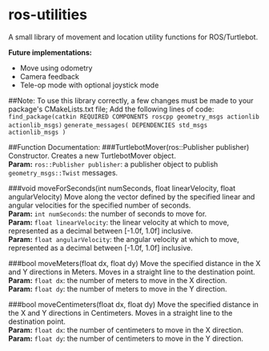 # ros-utilities
A small library of movement and location utility functions for ROS/Turtlebot.

**Future implementations:**
* Move using odometry
* Camera feedback
* Tele-op mode with optional joystick mode

##Note:
To use this library correctly, a few changes must be made to your package's CMakeLists.txt file;
Add the following lines of code: <br/>
     `find_package(catkin REQUIRED COMPONENTS roscpp geometry_msgs actionlib actionlib_msgs)`
     `generate_messages( DEPENDENCIES std_msgs actionlib_msgs )`



##Function Documentation:
###TurtlebotMover(ros::Publisher publisher)
Constructor. Creates a new TurtlebotMover object.<br/>
**Param:** `ros::Publisher publisher`: a publisher object to publish `geometry_msgs::Twist` messages.

###void moveForSeconds(int numSeconds, float linearVelocity, float angularVelocity)
Move along the vector defined by the specified linear and angular velocities for the specified number of seconds.<br/>
**Param:** `int numSeconds`: the number of seconds to move for.<br/>
**Param:** `float linearVelocity`: the linear velocity at which to move, represented as a decimal between [-1.0f, 1.0f] inclusive.<br/>
**Param:** `float angularVelocity`: the angular velocity at which to move, represented as a decimal between [-1.0f, 1.0f] inclusive.<br/>

###bool moveMeters(float dx, float dy)
Move the specified distance in the X and Y directions in Meters. Moves in a straight line to the destination point.<br/>
**Param:** `float dx`: the number of meters to move in the X direction.<br/>
**Param:** `float dy`: the number of meters to move in the Y direction.<br/>

###bool moveCentimeters(float dx, float dy)
Move the specified distance in the X and Y directions in Centimeters. Moves in a straight line to the destination point.<br/>
**Param:** `float dx`: the number of centimeters to move in the X direction.<br/>
**Param:** `float dy`: the number of centimeters to move in the Y direction.<br/>